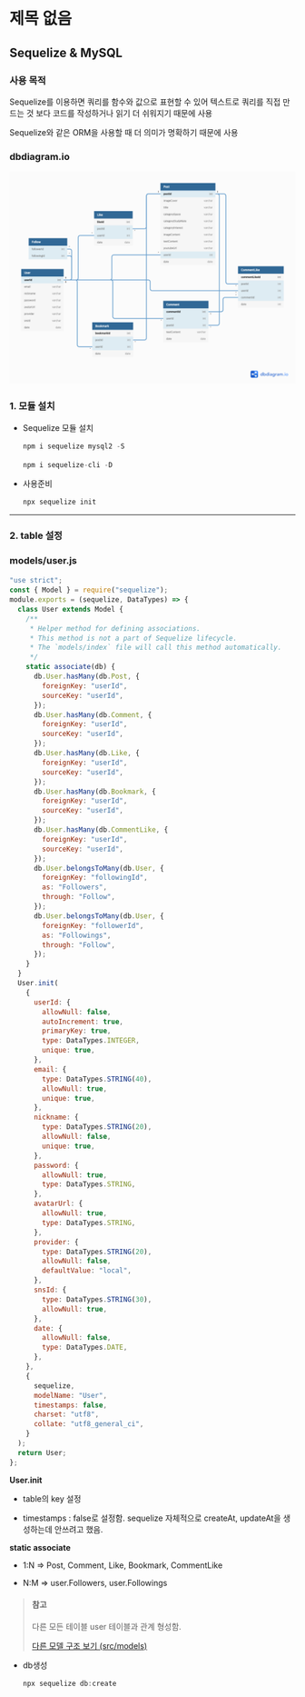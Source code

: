 # 제목 없음

## Sequelize & MySQL

### 사용 목적

Sequelize를 이용하면 쿼리를 함수와 값으로 표현할 수 있어 텍스트로 쿼리를 직접 만드는 것 보다 코드를 작성하거나 읽기 더 쉬워지기 때문에 사용

Sequelize와 같은 ORM을 사용할 때 더 의미가 명확하기 때문에 사용

### dbdiagram.io

![focus-with-me.png](./image/focus-with-me.png)

### 1. 모듈 설치

- Sequelize 모듈 설치

  ```jsx
  npm i sequelize mysql2 -S

  npm i sequelize-cli -D
  ```

- 사용준비
  ```jsx
  npx sequelize init
  ```

---

### 2. table 설정

### models/user.js

```jsx
"use strict";
const { Model } = require("sequelize");
module.exports = (sequelize, DataTypes) => {
  class User extends Model {
    /**
     * Helper method for defining associations.
     * This method is not a part of Sequelize lifecycle.
     * The `models/index` file will call this method automatically.
     */
    static associate(db) {
      db.User.hasMany(db.Post, {
        foreignKey: "userId",
        sourceKey: "userId",
      });
      db.User.hasMany(db.Comment, {
        foreignKey: "userId",
        sourceKey: "userId",
      });
      db.User.hasMany(db.Like, {
        foreignKey: "userId",
        sourceKey: "userId",
      });
      db.User.hasMany(db.Bookmark, {
        foreignKey: "userId",
        sourceKey: "userId",
      });
      db.User.hasMany(db.CommentLike, {
        foreignKey: "userId",
        sourceKey: "userId",
      });
      db.User.belongsToMany(db.User, {
        foreignKey: "followingId",
        as: "Followers",
        through: "Follow",
      });
      db.User.belongsToMany(db.User, {
        foreignKey: "followerId",
        as: "Followings",
        through: "Follow",
      });
    }
  }
  User.init(
    {
      userId: {
        allowNull: false,
        autoIncrement: true,
        primaryKey: true,
        type: DataTypes.INTEGER,
        unique: true,
      },
      email: {
        type: DataTypes.STRING(40),
        allowNull: true,
        unique: true,
      },
      nickname: {
        type: DataTypes.STRING(20),
        allowNull: false,
        unique: true,
      },
      password: {
        allowNull: true,
        type: DataTypes.STRING,
      },
      avatarUrl: {
        allowNull: true,
        type: DataTypes.STRING,
      },
      provider: {
        type: DataTypes.STRING(20),
        allowNull: false,
        defaultValue: "local",
      },
      snsId: {
        type: DataTypes.STRING(30),
        allowNull: true,
      },
      date: {
        allowNull: false,
        type: DataTypes.DATE,
      },
    },
    {
      sequelize,
      modelName: "User",
      timestamps: false,
      charset: "utf8",
      collate: "utf8_general_ci",
    }
  );
  return User;
};
```

**User.init**

- table의 key 설정

- timestamps : false로 설정함. sequelize 자체적으로 createAt, updateAt을 생성하는데 안쓰려고 했음.

**static associate**

- 1:N ⇒ Post, Comment, Like, Bookmark, CommentLike

- N:M ⇒ user.Followers, user.Followings

> #### 참고
>
> 다른 모든 테이블 user 테이블과 관계 형성함.
>
> [다른 모델 구조 보기 (src/models)](https://github.com/JangJaeWon22/focus-with-me/tree/main/src)

- db생성
  ```jsx
  npx sequelize db:create
  ```
